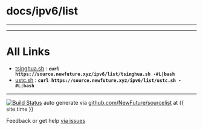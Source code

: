 
# docs/ipv6/list
---



---

# All Links

* [tsinghua.sh](tsinghua.sh) : **`curl https://source.newfuture.xyz/ipv6/list/tsinghua.sh -#L|bash`** 
* [ustc.sh](ustc.sh) : **`curl https://source.newfuture.xyz/ipv6/list/ustc.sh -#L|bash`** 

---

[![Build Status](https://travis-ci.org/NewFuture/sourcelist.svg?branch=master)](https://travis-ci.org/NewFuture/sourcelist)
auto generate via [github.com/NewFuture/sourcelist](https://github.com/NewFuture/sourcelist) at {{ site.time }}

Feedback or get help [via issues](https://github.com/NewFuture/sourcelist/issues)
